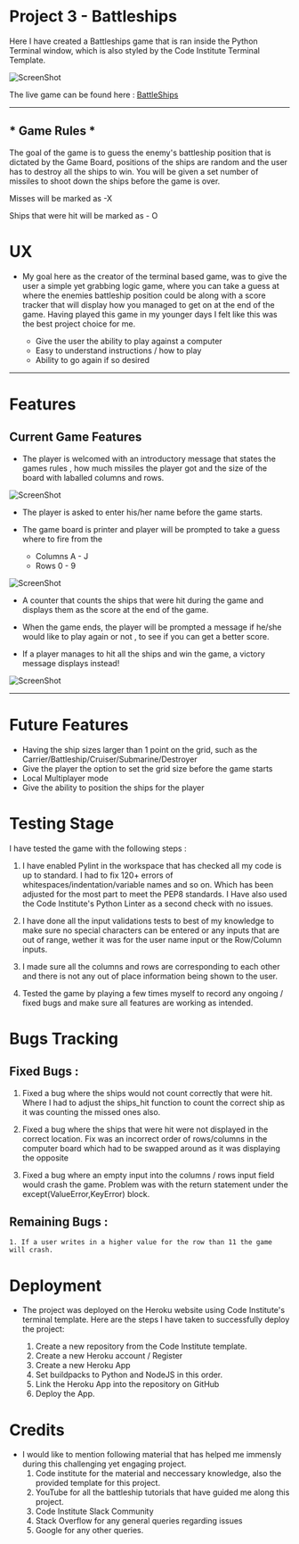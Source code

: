 # Project 3 - Battleships

Here I have created a Battleships game that is ran inside the Python Terminal window,
which is also styled by the Code Institute Terminal Template. 

![ScreenShot](./readme-images/ami-responsive.png)

The live game can be found here : <a href = "https://project-3-battleships.herokuapp.com/">BattleShips</a>

---

## * Game Rules *

The goal of the game is to guess the enemy's battleship position that is dictated by the Game Board, positions of the ships are random and the user has to destroy all the ships to win.
You will be given a set number of missiles to shoot down the ships before the game is over.

Misses will be marked as -X

Ships that were hit will be marked as - O

# UX

 * My goal here as the creator of the terminal based game, was to give the user a simple yet grabbing logic game, where you can take a guess at where the enemies battleship position could be along with a score tracker that will display how you managed to get on at the end of the game. Having played this game in my younger days I felt like this was the best project choice for me. 

    * Give the user the ability to play against a computer
    * Easy to understand instructions / how to play
    * Ability to go again if so desired

---

# Features

## Current Game Features

* The player is welcomed with an introductory message that states the games rules , how much missiles the player got and the size of the board with laballed columns and rows.

![ScreenShot](./readme-images/intro-msg.png)

* The player is asked to enter his/her name before the game starts.

* The game board is printer and player will be prompted to take a guess where to fire from the 
    - Columns A - J
    - Rows 0 - 9

![ScreenShot](./readme-images/input-display.png)

* A counter that counts the ships that were hit during the game and displays them as the score at the end of the game.

* When the game ends, the player will be prompted a message if he/she would like to play again or not , to see if you can get a better score.

* If a player manages to hit all the ships and win the game, a victory message displays instead!

![ScreenShot](./readme-images/end-of-game.png)


---

# Future Features

* Having the ship sizes larger than 1 point on the grid, such as the Carrier/Battleship/Cruiser/Submarine/Destroyer
* Give the player the option to set the grid size before the game starts
* Local Multiplayer mode
* Give the ability to position the ships for the player

# Testing Stage

I have tested the game with the following steps : 

1. I have enabled Pylint in the workspace that has checked all my code is up to standard. I had to fix 120+ errors of whitespaces/indentation/variable names and so on. Which has been adjusted for the most part to meet the PEP8 standards.
I Have also used the Code Institute's Python Linter as a second check with no issues.

2. I have done all the input validations tests to best of my knowledge to make sure no special characters can be entered or any inputs that are out of range, wether it was for the user name input or the Row/Column inputs.

3. I made sure all the columns and rows are corresponding to each other and there is not any out of place information being shown to the user. 

4. Tested the game by playing a few times myself to record any ongoing / fixed bugs and make sure all features are working as intended.


# Bugs Tracking

## Fixed Bugs :
1. Fixed a bug where the ships would not count correctly that were hit. Where I had to adjust the ships_hit function to count the correct ship as it was counting the missed ones also.

2. Fixed a bug where the ships that were hit were not displayed in the correct location. Fix was an incorrect order of rows/columns in the computer board which had to be swapped around as it was displaying the opposite

3. Fixed a bug where an empty input into the columns / rows input field would crash the game. Problem was with the return statement under the except(ValueError,KeyError) block.

## Remaining Bugs :

    1. If a user writes in a higher value for the row than 11 the game will crash.

# Deployment

* The project was deployed on the Heroku website using Code Institute's terminal template. Here are the steps I have taken to successfully deploy the project: 
    
    1. Create a new repository from the Code Institute template.
    2. Create a new Heroku account / Register
    3. Create a new Heroku App
    4. Set buildpacks to Python and NodeJS in this order.
    5. Link the Heroku App into the repository on GitHub
    6. Deploy the App.


# Credits
* I would like to mention following material that has helped me immensly during this challenging yet engaging project.
    1. Code institute for the material and neccessary knowledge, also the provided template for this project.
    2. YouTube for all the battleship tutorials that have guided me along this project.
    3. Code Institute Slack Community
    4. Stack Overflow for any general queries regarding issues
    5. Google for any other queries.
